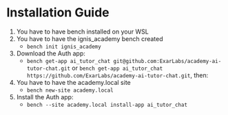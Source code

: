 # Installation Guide
1. You have to have bench installed on your WSL
1. You have to have the ignis_academy bench created
    - `bench init ignis_academy`
1. Download the Auth app:
    - `bench get-app ai_tutor_chat git@github.com:ExarLabs/academy-ai-tutor-chat.git` or `bench get-app ai_tutor_chat https://github.com/ExarLabs/academy-ai-tutor-chat.git`, then:
1. You have to have the academy.local site
    - `bench new-site academy.local`
1. Install the Auth app:
    - `bench --site academy.local install-app ai_tutor_chat`